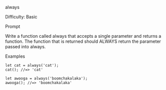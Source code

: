 always

Difficulty: Basic

Prompt

Write a function called always that accepts a single parameter and returns a function. The function that is returned should ALWAYS return the parameter passed into always.

Examples

```
let cat = always('cat');
cat(); //=> 'cat'

let awooga = always('boomchakalaka');
awooga(); //=> 'boomchakalaka'
```

